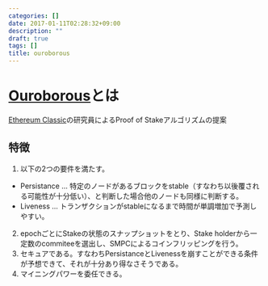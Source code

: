 ```yaml
---
categories: []
date: 2017-01-11T02:28:32+09:00
description: ""
draft: true
tags: []
title: ouroborous
---
```



# [Ouroborous](https://eprint.iacr.org/2016/889.pdf)とは

[Ethereum Classic](https://iohk.io/projects/ethereum-classic/)の研究員によるProof of Stakeアルゴリズムの提案

## 特徴

1. 以下の2つの要件を満たす。
 * Persistance ... 特定のノードがあるブロックをstable（すなわち以後覆される可能性が十分低い）、と判断した場合他のノードも同様に判断する。
 * Liveness ... トランザクションがstableになるまで時間が単調増加で予測しやすい。
2. epochごとにStakeの状態のスナップショットをとり、Stake holderから一定数のcommiteeを選出し、SMPCによるコインフリッピングを行う。
3. セキュアである。すなわちPersistanceとLivenessを崩すことができる条件が予想できて、それが十分あり得なさそうである。
4. マイニングパワーを委任できる。


